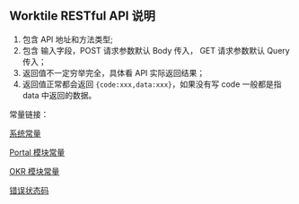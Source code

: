 ## Worktile RESTful API 说明

1. 包含 API 地址和方法类型;
1. 包含 输入字段，POST 请求参数默认 Body 传入， GET 请求参数默认 Query 传入；
1. 返回值不一定穷举完全，具体看 API 实际返回结果；
1. 返回值正常都会返回 `{code:xxx,data:xxx}`，如果没有写 code 一般都是指 data 中返回的数据。

常量链接：

<a href="http://pic4us.com:8100/api/internal/readme/constant" target="_blank">系统常量</a>

<a href="http://pic4us.com:8100/api/internal/readme/constant/portal" target="_blank">Portal 模块常量</a>

<a href="http://pic4us.com:8100/api/internal/readme/constant/okr" target="_blank">OKR 模块常量</a>

<a href="http://pic4us.com:8100/api/internal/readme/status" target="_blank">错误状态码</a>
